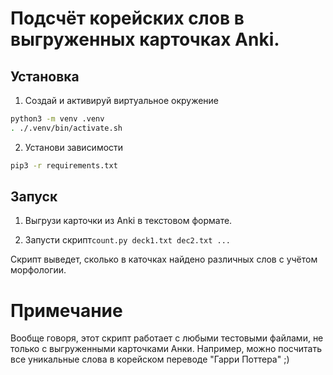 # Подсчёт корейских слов в выгруженных карточках Anki.

## Установка

1. Создай и активируй виртуальное окружение 
```bash
python3 -m venv .venv
. ./.venv/bin/activate.sh
```

2. Установи зависимости
```bash
pip3 -r requirements.txt
```

## Запуск
1. Выгрузи карточки из Anki в текстовом формате.

2. Запусти скрипт`count.py deck1.txt dec2.txt ...`

Скрипт выведет, сколько в каточках найдено различных слов с учётом морфологии.

# Примечание

Вообще говоря, этот скрипт работает с любыми тестовыми файлами, не только с выгруженными карточками Анки.
Например, можно посчитать все уникальные слова в корейском переводе "Гарри Поттера" ;)
